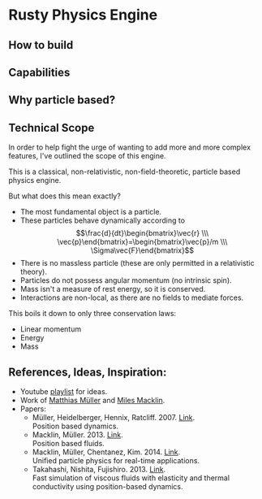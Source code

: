# Rusty Physics Engine

## How to build

## Capabilities

## Why particle based?

## Technical Scope

In order to help fight the urge of wanting to add more 
and more complex features, I've outlined the scope of 
this engine.

This is a classical, non-relativistic, non-field-theoretic, particle based physics engine.

But what does this mean exactly?
- The most fundamental object is a particle.
- These particles behave dynamically according to $$\frac{d}{dt}\begin{bmatrix}\vec{r} \\\ \vec{p}\end{bmatrix}=\begin{bmatrix}\vec{p}/m \\\ \Sigma\vec{F}\end{bmatrix}$$
- There is no massless particle (these are only permitted in a relativistic theory).
- Particles do not possess angular momentum (no intrinsic spin).
- Mass isn't a measure of rest energy, so it is conserved.
- Interactions are non-local, as there are no fields to mediate forces.

This boils it down to only three conservation laws:
- Linear momentum
- Energy
- Mass

## References, Ideas, Inspiration:

- Youtube [playlist](https://youtube.com/playlist?list=PLvypLlLlZuNhcdtPKfQ25cpmhBuWWDZzR) for ideas.
- Work of [Matthias Müller](https://matthias-research.github.io/pages/) and [Miles Macklin](http://blog.mmacklin.com/).
- Papers:
    - Müller, Heidelberger, Hennix, Ratcliff. 2007. [Link](https://doi.org/10.1016/j.jvcir.2007.01.005).<br />Position based dynamics.
    - Macklin, Müller. 2013. [Link](https://doi.org/10.1145/2461912.2461984). <br />Position based fluids.
    - Macklin, Müller, Chentanez, Kim. 2014. [Link](https://doi.org/10.1145/2601097.2601152).<br />Unified particle physics for real-time applications.
    - Takahashi, Nishita, Fujishiro. 2013. [Link](https://doi.org/10.1016/j.cag.2014.06.002).<br />Fast simulation of viscous fluids with elasticity and thermal conductivity using position-based dynamics.